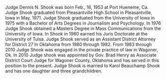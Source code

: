 ﻿---
fname: 'Dennis'
lname: 'Shook'
id: 1011
published: False
layout: judge-bio
---
Judge Dennis N. Shook was born Feb., 16, 1953 at Port Hueneme, Ca. Judge Shook graduated from Pleasantville High School in Pleasantville, Iowa in May, 1971. Judge Shook graduated from the University of Iowa in 1975 with a Bachelor of Arts Degrees in Journalism and Psychology. In 1976 Judge Shook obtained a Masters Degree in Mass Communications from the University of Iowa. In Shook in 1980 earned his Juris Doctorate at the University of Tulsa. Judge Shook served as an Assistant District Attorney for District 27 In Oklahoma from 1980 through 1982. From 1983 through 2010 Judge Shook was engaged in the private practice of law in Wagoner, Ok. In 2010 Judge shook was appointed by Gov. Brad Henry as Associate District Court Judge for Wagoner County, Oklahoma and has served in this position to the present. Judge Shook is married to Karol Beauchamp Shook and has one daughter and three grandchildren.
